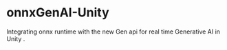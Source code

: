 # onnxGenAI-Unity
Integrating onnx runtime with the new Gen api for real time Generative AI in Unity .
